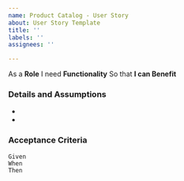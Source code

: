 ```yaml
---
name: Product Catalog - User Story
about: User Story Template
title: ''
labels: ''
assignees: ''

---
```


As a **Role**
I need **Functionality** 
So that **I can Benefit**

### Details and Assumptions
 * 
 * 
   
 ### Acceptance Criteria  
   
 ```Gherkin
 Given 
 When 
 Then 
 ```

